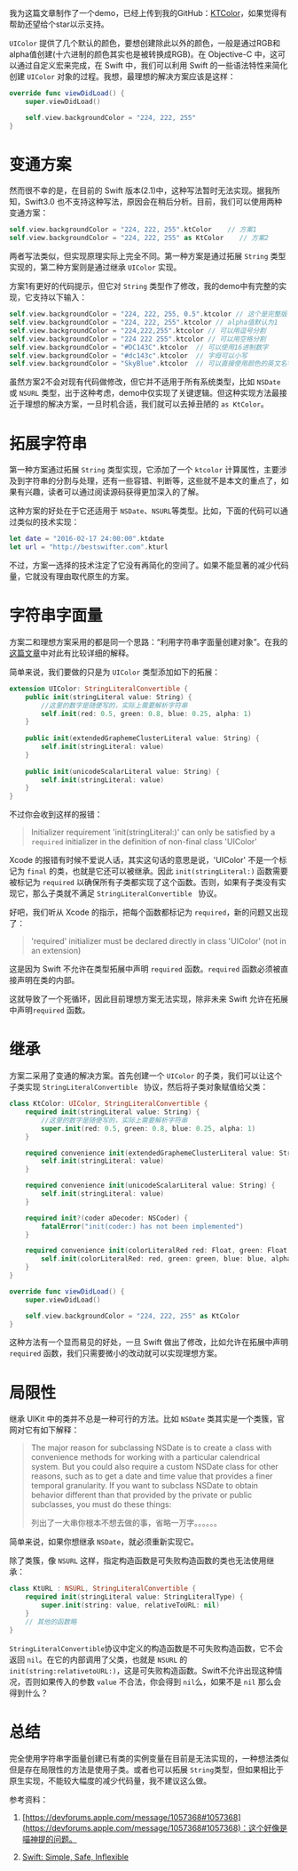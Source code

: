 我为这篇文章制作了一个demo，已经上传到我的GitHub：[KTColor](https://github.com/bestswifter/MySampleCode/tree/master/KtColor)，如果觉得有帮助还望给个star以示支持。

`UIColor` 提供了几个默认的颜色，要想创建除此以外的颜色，一般是通过RGB和alpha值创建(十六进制的颜色其实也是被转换成RGB)。在 Objective-C 中，这可以通过自定义宏来完成，在 Swift 中，我们可以利用 Swift 的一些语法特性来简化创建 `UIColor` 对象的过程。我想，最理想的解决方案应该是这样：

```swift
override func viewDidLoad() {
    super.viewDidLoad()

    self.view.backgroundColor = "224, 222, 255"
}
```

# 变通方案

然而很不幸的是，在目前的 Swift 版本(2.1)中，这种写法暂时无法实现。据我所知，Swift3.0 也不支持这种写法，原因会在稍后分析。目前，我们可以使用两种变通方案：

```swift
self.view.backgroundColor = "224, 222, 255".ktColor    // 方案1
self.view.backgroundColor = "224, 222, 255" as KtColor    // 方案2
```

两者写法类似，但实现原理实际上完全不同。第一种方案是通过拓展 `String` 类型实现的，第二种方案则是通过继承 `UIColor` 实现。

方案1有更好的代码提示，但它对 `String` 类型作了修改，我的demo中有完整的实现，它支持以下输入：

```swift
self.view.backgroundColor = "224, 222, 255, 0.5".ktcolor // 这个是完整版
self.view.backgroundColor = "224, 222, 255".ktcolor // alpha值默认为1
self.view.backgroundColor = "224,222,255".ktcolor // 可以用逗号分割
self.view.backgroundColor = "224 222 255".ktcolor // 可以用空格分割
self.view.backgroundColor = "#DC143C".ktcolor  // 可以使用16进制数字
self.view.backgroundColor = "#dc143c".ktcolor  // 字母可以小写
self.view.backgroundColor = "SkyBlue".ktcolor  // 可以直接使用颜色的英文名字
```

虽然方案2不会对现有代码做修改，但它并不适用于所有系统类型，比如 `NSDate` 或 `NSURL` 类型，出于这种考虑，demo中仅实现了关键逻辑。但这种实现方法最接近于理想的解决方案，一旦时机合适，我们就可以去掉丑陋的 `as KtColor`。

# 拓展字符串

第一种方案通过拓展 `String` 类型实现，它添加了一个 `ktcolor` 计算属性，主要涉及到字符串的分割与处理，还有一些容错、判断等，这些就不是本文的重点了，如果有兴趣，读者可以通过阅读源码获得更加深入的了解。

这种方案的好处在于它还适用于 `NSDate`、`NSURL`等类型。比如，下面的代码可以通过类似的技术实现：

```swift
let date = "2016-02-17 24:00:00".ktdate
let url = "http://bestswifter.com".kturl
```

不过，方案一选择的技术注定了它没有再简化的空间了。如果不能显著的减少代码量，它就没有理由取代原生的方案。

# 字符串字面量

方案二和理想方案采用的都是同一个思路：“利用字符串字面量创建对象”。在我的[这篇文章](http://www.jianshu.com/p/07cf2a6ad917)中对此有比较详细的解释。

简单来说，我们要做的只是为 `UIColor` 类型添加如下的拓展：

```swift
extension UIColor: StringLiteralConvertible {
    public init(stringLiteral value: String) {
    	//这里的数字是随便写的，实际上需要解析字符串
        self.init(red: 0.5, green: 0.8, blue: 0.25, alpha: 1)
    }
    
    public init(extendedGraphemeClusterLiteral value: String) {
        self.init(stringLiteral: value)
    }
    
    public init(unicodeScalarLiteral value: String) {
        self.init(stringLiteral: value)
    }
}
```

不过你会收到这样的报错：

> Initializer requirement 'init(stringLiteral:)' can only be satisfied by a `required` initializer in the definition of non-final class 'UIColor'

Xcode 的报错有时候不爱说人话，其实这句话的意思是说，'UIColor' 不是一个标记为 `final` 的类，也就是它还可以被继承。因此 `init(stringLiteral:)` 函数需要被标记为 `required` 以确保所有子类都实现了这个函数。否则，如果有子类没有实现它，那么子类就不满足 `StringLiteralConvertible ` 协议。

好吧，我们听从 Xcode 的指示，把每个函数都标记为 `required`，新的问题又出现了：

> 'required' initializer must be declared directly in class 'UIColor' (not in an extension)

这是因为 Swift 不允许在类型拓展中声明 `required` 函数。`required` 函数必须被直接声明在类的内部。

这就导致了一个死循环，因此目前理想方案无法实现，除非未来 Swift 允许在拓展中声明`required` 函数。

# 继承

方案二采用了变通的解决方案。首先创建一个 `UIColor` 的子类，我们可以让这个子类实现 `StringLiteralConvertible ` 协议，然后将子类对象赋值给父类：

```swift
class KtColor: UIColor, StringLiteralConvertible {
    required init(stringLiteral value: String) {
        //这里的数字是随便写的，实际上需要解析字符串
        super.init(red: 0.5, green: 0.8, blue: 0.25, alpha: 1)
    }

    required convenience init(extendedGraphemeClusterLiteral value: String) {
        self.init(stringLiteral: value)
    }

    required convenience init(unicodeScalarLiteral value: String) {
        self.init(stringLiteral: value)
    }

    required init?(coder aDecoder: NSCoder) {
        fatalError("init(coder:) has not been implemented")
    }

    required convenience init(colorLiteralRed red: Float, green: Float, blue: Float, alpha: Float) {
        self.init(colorLiteralRed: red, green: green, blue: blue, alpha: alpha)
    }
}

override func viewDidLoad() {
    super.viewDidLoad()

    self.view.backgroundColor = "224, 222, 255" as KtColor
}
```

这种方法有一个显而易见的好处，一旦 Swift 做出了修改，比如允许在拓展中声明`required` 函数，我们只需要微小的改动就可以实现理想方案。

# 局限性

继承 UIKit 中的类并不总是一种可行的方法。比如 `NSDate` 类其实是一个类簇，官网对它有如下解释：

> The major reason for subclassing NSDate is to create a class with convenience methods for working with a particular calendrical system. But you could also require a custom NSDate class for other reasons, such as to get a date and time value that provides a finer temporal granularity. If you want to subclass NSDate to obtain behavior different than that provided by the private or public subclasses, you must do these things:
> 
> 列出了一大串你根本不想去做的事，省略一万字。。。。。。

简单来说，如果你想继承 `NSDate`，就必须重新实现它。

除了类簇，像 `NSURL` 这样，指定构造函数是可失败构造函数的类也无法使用继承：

```swift
class KtURL : NSURL, StringLiteralConvertible {
    required init(stringLiteral value: StringLiteralType) {
        super.init(string: value, relativeToURL: nil)
    }
    // 其他的函数略
}
```

`StringLiteralConvertible`协议中定义的构造函数是不可失败构造函数，它不会返回 `nil`。在它的内部调用了父类，也就是 `NSURL` 的 `init(string:relativetoURL:)`，这是可失败构造函数。Swift不允许出现这种情况，否则如果传入的参数 `value` 不合法，你会得到 `nil`么，如果不是 `nil` 那么会得到什么？

# 总结

完全使用字符串字面量创建已有类的实例变量在目前是无法实现的，一种想法类似但是存在局限性的方法是使用子类。或者也可以拓展 `String`类型，但如果相比于原生实现，不能较大幅度的减少代码量，我不建议这么做。

参考资料：

1. [https://devforums.apple.com/message/1057368#1057368](https://devforums.apple.com/message/1057368#1057368)：这个好像是喵神提的问题。

2. [Swift: Simple, Safe, Inflexible](https://medium.com/bloc-posts/swift-simple-safe-inflexible-68ff6fa927dc#.5ymodxskm)